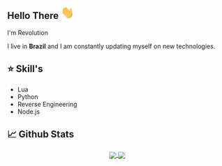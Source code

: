 <h2>Hello There <img src="https://raw.githubusercontent.com/ABSphreak/ABSphreak/master/gifs/Hi.gif" height="30px"></h2>

I'm Revolution

I live in **Brazil** and I am constantly updating myself on new technologies.

## ⭐ Skill's
  - Lua
  - Python
  - Reverse Engineering
  - Node.js  

## 📈 Github Stats

<p align="center">
  <a href="https://github.com/anuraghazra/github-readme-stats">
    <img
      align="center"
      src="https://github-readme-stats.vercel.app/api/top-langs/?username=irevolutiondev&layout=compact&theme=radical"
    />
  </a>
  <a href="https://github.com/anuraghazra/github-readme-stats">
    <img
      align="center"
      height="165"
      src="https://github-readme-stats.vercel.app/api?username=irevolutiondev&count_private=true&show_icons=true&custom_title=Github%20Status&hide=issues&theme=radical"
    />
  </a>
</p>
